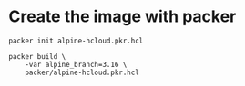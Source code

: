 # Create the image with packer
```
packer init alpine-hcloud.pkr.hcl

packer build \
    -var alpine_branch=3.16 \
    packer/alpine-hcloud.pkr.hcl
```
